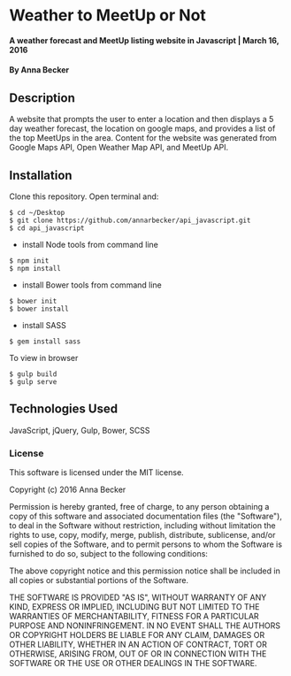 # Weather to MeetUp or Not

#### A weather forecast and MeetUp listing website in Javascript | March 16, 2016

#### By Anna Becker

## Description
A website that prompts the user to enter a location and then displays a 5 day weather forecast, the location on google maps, and provides a list of the top MeetUps in the area. Content for the website was generated from Google Maps API, Open Weather Map API, and MeetUp API.

## Installation

Clone this repository. Open terminal and:
 ```
$ cd ~/Desktop
$ git clone https://github.com/annarbecker/api_javascript.git
$ cd api_javascript
```

* install Node tools from command line
```
$ npm init
$ npm install
```
* install Bower tools from command line
```
$ bower init
$ bower install
```

* install SASS
```
$ gem install sass
```

To view in browser
```
$ gulp build
$ gulp serve
```

## Technologies Used

JavaScript, jQuery, Gulp, Bower, SCSS

### License

This software is licensed under the MIT license.

Copyright (c) 2016 Anna Becker

Permission is hereby granted, free of charge, to any person obtaining a copy of this software and associated documentation files (the "Software"), to deal in the Software without restriction, including without limitation the rights to use, copy, modify, merge, publish, distribute, sublicense, and/or sell copies of the Software, and to permit persons to whom the Software is furnished to do so, subject to the following conditions:

The above copyright notice and this permission notice shall be included in all copies or substantial portions of the Software.

THE SOFTWARE IS PROVIDED "AS IS", WITHOUT WARRANTY OF ANY KIND, EXPRESS OR IMPLIED, INCLUDING BUT NOT LIMITED TO THE WARRANTIES OF MERCHANTABILITY, FITNESS FOR A PARTICULAR PURPOSE AND NONINFRINGEMENT. IN NO EVENT SHALL THE AUTHORS OR COPYRIGHT HOLDERS BE LIABLE FOR ANY CLAIM, DAMAGES OR OTHER LIABILITY, WHETHER IN AN ACTION OF CONTRACT, TORT OR OTHERWISE, ARISING FROM, OUT OF OR IN CONNECTION WITH THE SOFTWARE OR THE USE OR OTHER DEALINGS IN THE SOFTWARE.
